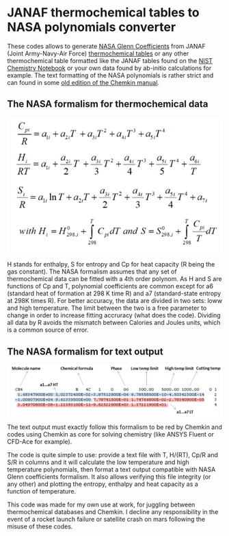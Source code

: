 # JANAF thermochemical tables to NASA polynomials converter
These codes allows to generate [NASA Glenn Coefficients](https://ntrs.nasa.gov/api/citations/20020085330/downloads/20020085330.pdf) from JANAF (Joint Army-Navy-Air Force) [thermochemical tables](https://janaf.nist.gov/janaf4pdf.html) or any other thermochemical table formatted like the JANAF tables found on the [NIST Chemistry Notebook](https://webbook.nist.gov/chemistry/) or your own data found by ab-initio calculations for example. The text formatting of the NASA polynomials is rather strict and can found in some [old edition of the Chemkin manual](CHEMKIN_III_manual(1996).pdf).

## The NASA formalism for thermochemical data
![](Polynomials.png)

H stands for enthalpy, S for entropy and Cp for heat capacity (R being the gas constant). The NASA formalism assumes that any set of thermochemical data can be fitted with a 4th order polynom. As H and S are functions of Cp and T, polynomial coefficients are common except for a6 (standard heat of formation at 298 K time R) and a7 (standard-state entropy at 298K times R). For better accuracy, the data are divided in two sets: loww and high temperature. The limit between the two is a free parameter to change in order to increase fitting accruracy (what does the code). Dividing all data by R avoids the mismatch between Calories and Joules units, which is a common source of error.

## The NASA formalism for text output
![](Polynomials_txt.png)

The text output must exactly follow this formalism to be red by Chemkin and codes using Chemkin as core for solving chemistry (like ANSYS Fluent or CFD-Ace for example).

The code is quite simple to use: provide a text file with T, H/(RT), Cp/R and S/R in columns and it will calculate the low temperature and high temperature polynomials, then format a text output compatible with NASA Glenn coefficients formalism. It also allows verifying this file integrity (or any other) and plotting the entropy, enthalpy and heat capacity as a function of temperature.

This code was made for my own use at work, for juggling between thermochemical databases and Chemkin. I decline any responsibility in the event of a rocket launch failure or satellite crash on mars following the misuse of these codes.
